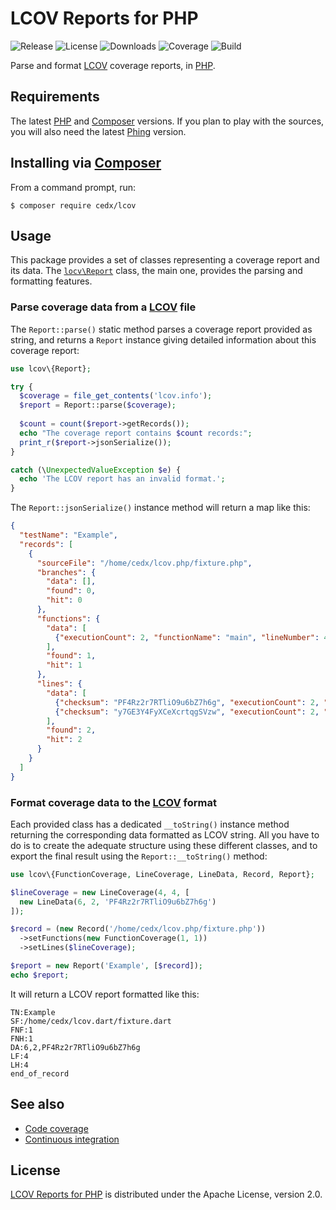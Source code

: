 # LCOV Reports for PHP
![Release](https://img.shields.io/packagist/v/cedx/lcov.svg) ![License](https://img.shields.io/packagist/l/cedx/lcov.svg) ![Downloads](https://img.shields.io/packagist/dt/cedx/lcov.svg) ![Coverage](https://coveralls.io/repos/github/cedx/lcov.php/badge.svg) ![Build](https://travis-ci.org/cedx/lcov.php.svg)

Parse and format [LCOV](http://ltp.sourceforge.net/coverage/lcov.php) coverage reports, in [PHP](https://secure.php.net).

## Requirements
The latest [PHP](https://secure.php.net) and [Composer](https://getcomposer.org) versions.
If you plan to play with the sources, you will also need the latest [Phing](https://www.phing.info) version.

## Installing via [Composer](https://getcomposer.org)
From a command prompt, run:

```shell
$ composer require cedx/lcov
```

## Usage
This package provides a set of classes representing a coverage report and its data.
The [`locv\Report`](https://github.com/cedx/lcov.php/blob/master/lib/Report.php) class, the main one, provides the parsing and formatting features.

### Parse coverage data from a [LCOV](http://ltp.sourceforge.net/coverage/lcov.php) file
The `Report::parse()` static method parses a coverage report provided as string, and returns a `Report` instance giving detailed information about this coverage report:

```php
use lcov\{Report};

try {
  $coverage = file_get_contents('lcov.info');
  $report = Report::parse($coverage);
  
  $count = count($report->getRecords());
  echo "The coverage report contains $count records:";
  print_r($report->jsonSerialize());
}

catch (\UnexpectedValueException $e) {
  echo 'The LCOV report has an invalid format.';
}
```

The `Report::jsonSerialize()` instance method will return a map like this:

```json
{
  "testName": "Example",
  "records": [
    {
      "sourceFile": "/home/cedx/lcov.php/fixture.php",
      "branches": {
        "data": [],
        "found": 0,
        "hit": 0
      },
      "functions": {
        "data": [
          {"executionCount": 2, "functionName": "main", "lineNumber": 4}
        ],
        "found": 1,
        "hit": 1
      },
      "lines": {
        "data": [
          {"checksum": "PF4Rz2r7RTliO9u6bZ7h6g", "executionCount": 2, "lineNumber": 6},
          {"checksum": "y7GE3Y4FyXCeXcrtqgSVzw", "executionCount": 2, "lineNumber": 9}
        ],
        "found": 2,
        "hit": 2
      }
    }
  ]
}

```

### Format coverage data to the [LCOV](http://ltp.sourceforge.net/coverage/lcov.php) format
Each provided class has a dedicated `__toString()` instance method returning the corresponding data formatted as LCOV string.
All you have to do is to create the adequate structure using these different classes, and to export the final result using the `Report::__toString()` method:

```php
use lcov\{FunctionCoverage, LineCoverage, LineData, Record, Report};

$lineCoverage = new LineCoverage(4, 4, [
  new LineData(6, 2, 'PF4Rz2r7RTliO9u6bZ7h6g')
]);

$record = (new Record('/home/cedx/lcov.php/fixture.php'))
  ->setFunctions(new FunctionCoverage(1, 1))
  ->setLines($lineCoverage);

$report = new Report('Example', [$record]);
echo $report;
```

It will return a LCOV report formatted like this:

```
TN:Example
SF:/home/cedx/lcov.dart/fixture.dart
FNF:1
FNH:1
DA:6,2,PF4Rz2r7RTliO9u6bZ7h6g
LF:4
LH:4
end_of_record
```

## See also
- [Code coverage](https://coveralls.io/github/cedx/lcov.php)
- [Continuous integration](https://travis-ci.org/cedx/lcov.php)

## License
[LCOV Reports for PHP](https://github.com/cedx/lcov.php) is distributed under the Apache License, version 2.0.
